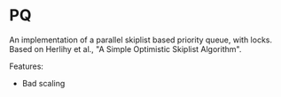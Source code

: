 PQ
==

An implementation of a parallel skiplist based priority queue, with
locks.  Based on Herlihy et al., "A Simple Optimistic Skiplist
Algorithm".

Features:
* Bad scaling

